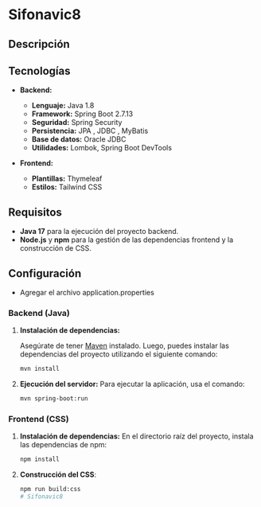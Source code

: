 # Sifonavic8

## Descripción


## Tecnologías

- **Backend:**
    - **Lenguaje:** Java 1.8
    - **Framework:** Spring Boot 2.7.13
    - **Seguridad:** Spring Security
    - **Persistencia:** JPA , JDBC , MyBatis
    - **Base de datos:** Oracle JDBC
    - **Utilidades:** Lombok, Spring Boot DevTools

- **Frontend:**
    - **Plantillas:** Thymeleaf
    - **Estilos:** Tailwind CSS


## Requisitos

- **Java 17** para la ejecución del proyecto backend.
- **Node.js** y **npm** para la gestión de las dependencias frontend y la construcción de CSS.

## Configuración
- Agregar el archivo application.properties
### Backend (Java)

1. **Instalación de dependencias:**

   Asegúrate de tener [Maven](https://maven.apache.org/) instalado. Luego, puedes instalar las dependencias del proyecto utilizando el siguiente comando:

   ```sh
   mvn install

2. **Ejecución del servidor:**
    Para ejecutar la aplicación, usa el comando:
    ```sh
   mvn spring-boot:run

### Frontend (CSS)

1. **Instalación de dependencias:**
    En el directorio raíz del proyecto, instala las dependencias de npm:
    ```bash
    npm install
2. **Construcción del CSS**:
    ```bash
   npm run build:css
   # Sifonavic8
